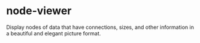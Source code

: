 # node-viewer
Display nodes of data that have connections, sizes, and other information in a beautiful and elegant picture format.
